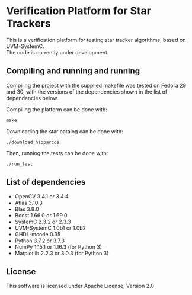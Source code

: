 # Verification Platform for Star Trackers

This is a verification platform for testing star tracker algorithms, based on UVM-SystemC.  
The code is currently under development.

## Compiling and running and running

Compiling the project with the supplied makefile was tested on Fedora 29 and 30, with the versions of the dependencies shown in the list of dependencies below.

Compiling the platform can be done with:

```
make
```
Downloading the star catalog can be done with:

```
./download_hipparcos
```

Then, running the tests can be done with:

```
./run_test
```

## List of dependencies

* OpenCV 3.4.1 or 3.4.4
* Atlas 3.10.3
* Blas 3.8.0
* Boost 1.66.0 or 1.69.0
* SystemC 2.3.2 or 2.3.3
* UVM-SystemC 1.0b1 or 1.0b2
* GHDL-mcode 0.35
* Python 3.7.2 or 3.7.3
* NumPy  1.15.1 or 1.16.3 (for Python 3)
* Matplotlib 2.2.3 or 3.0.3 (for Python 3)

## License

This software is licensed under Apache License, Version 2.0
